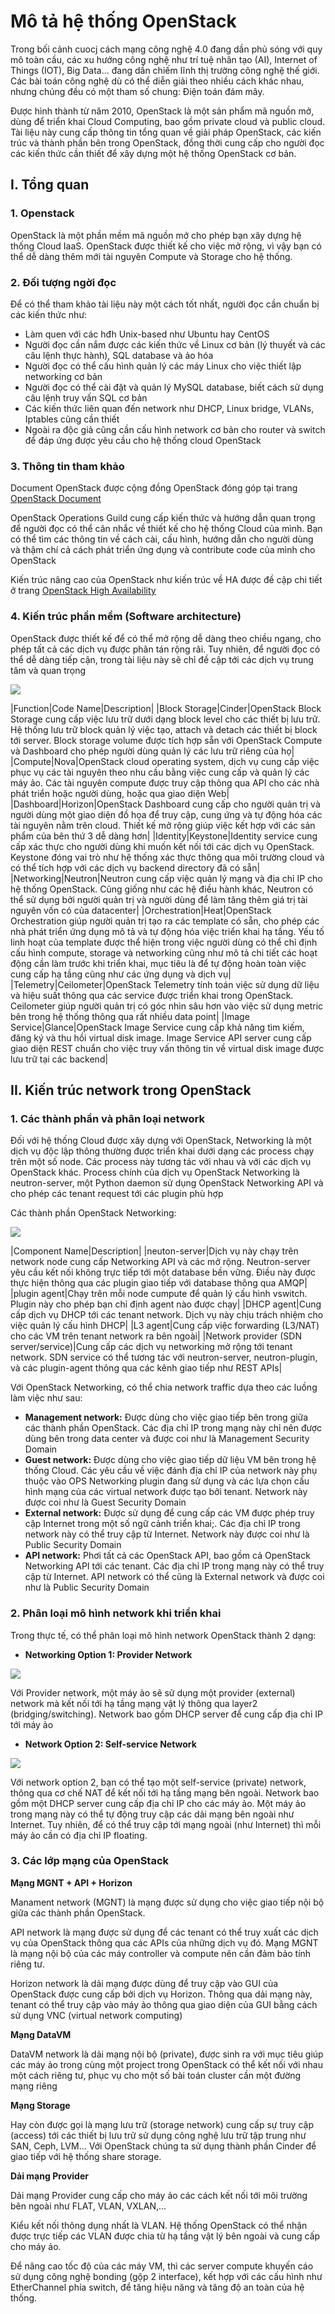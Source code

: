 # Mô tả hệ thống OpenStack

Trong bối cảnh cuocj cách mạng công nghệ 4.0 đang dần phủ sóng với quy mô toàn cầu, các xu hướng công nghệ như trí tuệ nhân tạo (AI), Internet of Things (IOT), Big Data... đang dần chiếm lĩnh thị trường công nghệ thế giới. Các bài toán công nghệ dù có thể diễn giải theo nhiều cách khác nhau, nhưng chúng đều có một tham số chung: Điện toán đám mây.

Được hình thành từ năm 2010, OpenStack là một sản phẩm mã nguồn mở, dùng để triển khai Cloud Computing, bao gồm private cloud và public cloud. Tài liệu này cung cấp thông tin tổng quan về giải pháp OpenStack, các kiến trúc và thành phần bên trong OpenStack, đồng thời cung cấp cho người đọc các kiến thức cần thiết để xây dựng một hệ thống OpenStack cơ bản.

## I. Tổng quan

### 1. Openstack

OpenStack là một phần mềm mã nguồn mở cho phép bạn xây dựng hệ thống Cloud IaaS. OpenStack được thiết kế cho việc mở rộng, vì vậy bạn có thể dễ dàng thêm mới tài nguyên Compute và Storage cho hệ thống.

### 2. Đối tượng ngời đọc

Để có thể tham khảo tài liệu này một cách tốt nhất, người đọc cần chuẩn bị các kiến thức như:
- Làm quen với các hđh Unix-based như Ubuntu hay CentOS
- Người đọc cần nắm được các kiến thức về Linux cơ bản (lý thuyết và các câu lệnh thực hành), SQL database và ảo hóa
- Người đọc có thể cấu hình quản lý các máy Linux cho việc thiết lập networking cơ bản
- Người đọc có thể cài đặt và quản lý MySQL database, biết cách sử dụng câu lệnh truy vấn SQL cơ bản
- Các kiến thức liên quan đến network như DHCP, Linux bridge, VLANs, Iptables cũng cần thiết
- Ngoài ra độc giả cũng cần cấu hình network cơ bản cho router và switch để đáp ứng được yêu cầu cho hệ thống cloud OpenStack

### 3. Thông tin tham khảo 

Document OpenStack được cộng đồng OpenStack đóng góp tại trang [OpenStack Document](http://docs.openstack.org/)

OpenStack Operations Guild cung cấp kiến thức và hướng dẫn quan trọng để người đọc có thể cân nhắc về thiết kế cho hệ thống Cloud của mình. Bạn có thể tìm các thông tin về cách cài, cấu hình, hướng dẫn cho người dùng và thậm chí cả cách phát triển ứng dụng và contribute code của mình cho OpenStack

Kiến trúc nâng cao của OpenStack như kiến trúc về HA được đề cập chi tiết ở trang [OpenStack High Availability](https://docs.openstack.org/ha-guide/)

### 4. Kiến trúc phần mềm (Software architecture)

OpenStack được thiết kế để có thể mở rộng dễ dàng theo chiều ngang, cho phép tất cả các dịch vụ được phân tán rộng rãi. Tuy nhiên, để người đọc có thể dễ dàng tiếp cận, trong tài liệu này sẽ chỉ đề cập tới các dịch vụ trung tâm và quan trọng

![](./images/OPS2_1.png)

|Function|Code Name|Description|
|Block Storage|Cinder|OpenStack Block Storage cung cấp việc lưu trữ dưới dạng block level cho các thiết bị lưu trữ. Hệ thống lưu trữ block quản lý việc tạo, attach và detach các thiết bị block tới server. Block storage volume được tích hợp sẵn với OpenStack Compute và Dashboard cho phép người dùng quản lý các lưu trữ riêng của họ|
|Compute|Nova|OpenStack cloud operating system, dịch vụ cung cấp việc phục vụ các tài nguyên theo nhu cầu bằng việc cung cấp và quản lý các máy ảo. Các tài nguyên compute được truy cập thông qua API cho các nhà phát triển hoặc người dùng, hoặc qua giao diện Web|
|Dashboard|Horizon|OpenStack Dashboard cung cấp cho người quản trị và người dùng một giao diện đồ họa để truy cập, cung ứng và tự động hóa các tài nguyên nằm trên cloud. Thiết kế mở rộng giúp việc kết hợp với các sản phẩm của bên thứ 3 dễ dàng hơn|
|Identity|Keystone|Identity service cung cấp xác thực cho người dùng khi muốn kết nối tới các dịch vụ OpenStack. Keystone đóng vai trò như hệ thống xác thực thông qua môi trường cloud và có thể tích hợp với các dịch vụ backend directory đã có sẵn|
|Networking|Neutron|Neutron cung cấp việc quản lý mạng và địa chỉ IP cho hệ thống OpenStack. Cũng giống như các hệ điều hành khác, Neutron có thể sử dụng bởi người quản trị và người dùng để làm tăng thêm giá trị tài nguyên vốn có của datacenter|
|Orchestration|Heat|OpenStack Orchestration giúp người quản trị tạo ra các template có sẵn, cho phép các nhà phát triển ứng dụng mô tả và tự động hóa việc triển khai hạ tầng. Yếu tố linh hoạt của template được thể hiện trong việc người dùng có thể chỉ định cấu hình compute, storage và networking cũng như mô tả chi tiết các hoạt động cần làm trước khi triển khai, mục tiêu là để tự động hoàn toàn việc cung cấp hạ tầng cũng như các ứng dụng và dịch vụ|
|Telemetry|Ceilometer|OpenStack Telemetry tính toán việc sử dụng dữ liệu và hiệu suất thông qua các service được triển khai trong OpenStack. Ceilometer giúp người quản trị có góc nhìn sâu hơn vào việc sử dụng metric bên trong hệ thống thông qua rất nhiều data point|
|Image Service|Glance|OpenStack Image Service cung cấp khả năng tìm kiếm, đăng ký và thu hồi virtual disk image. Image Service API server cung cấp giao diện REST chuẩn cho việc truy vấn thông tin về virtual disk image được lưu trữ tại các backend|

## II. Kiến trúc network trong OpenStack

### 1. Các thành phần và phân loại network

Đối với hệ thống Cloud được xây dựng với OpenStack, Networking là một dịch vụ độc lập thông thường được triển khai dưới dạng các process chạy trên một số node. Các process này tương tác với nhau và với các dịch vụ OpenStack khác. Process chính của dịch vụ OpenStack Networking là neutron-server, một Python daemon sử dụng OpenStack Networking  API và cho phép các tenant request tới các plugin phù hợp

Các thành phần OpenStack Networking:

![](./images/OPS2_2.png)

|Component Name|Description|
|neuton-server|Dịch vụ này chạy trên network node cung cấp Networking API và các mở rộng. Neutron-server yêu cầu kết nối không trực tiếp tới một database bền vững. Điều này được thực hiện thông qua các plugin giao tiếp với database thông qua AMQP|
|plugin agent|Chạy trên mỗi node cumpute để quản lý cấu hình vswitch. Plugin này cho phép bạn chỉ định agent nào được chạy|
|DHCP agent|Cung cấp dịch vụ DHCP tới các tenant network. Dịch vụ này chịu trách nhiệm cho việc quản lý cấu hình DHCP|
|L3 agent|Cung cấp việc forwarding (L3/NAT) cho các VM trên tenant network ra bên ngoài|
|Network provider (SDN server/service)|Cung cấp các dịch vụ networking mở rộng tới tenant network. SDN service có thể tương tác với neutron-server, neutron-plugin, và các plugin-agent thông qua các kênh giao tiếp như REST APIs|

Với OpenStack Networking, có thể chia network traffic dựa theo các luồng làm việc như sau:
- **Management network:** Được dùng cho việc giao tiếp bên trong giữa các thành phần OpenStack. Các địa chỉ IP trong mạng này chỉ nên được dùng bên trong data center và được coi như là Management Security Domain
- **Guest network:** Được dùng cho việc giao tiếp dữ liệu VM bên trong hệ thống Cloud. Các yêu cầu về việc đánh địa chỉ IP của network này phụ thuộc vào OPS Networking plugin đang sử dụng và các lựa chọn cấu hình mạng của các virtual network được tạo bởi tenant. Network này được coi như là Guest Security Domain
- **External network:** Được sử dụng để cung cấp các VM được phép truy cập Internet trong một số ngữ cảnh triển khai;. Các địa chỉ IP trong network này có thể truy cập từ Internet. Network này được coi như là Public Security Domain
- **API network:** Phơi tất cả các OpenStack API, bao gồm cả OpenStack Networking API tới các tenant. Các địa chỉ IP trong mạng này có thể truy cập từ Internet. API network có thể cũng là External network và được coi như là Public Security Domain

### 2. Phân loại mô hình network khi triển khai

Trong thực tế, có thể phân loại mô hình network OpenStack thành 2 dạng:
- **Networking Option 1: Provider Network**

![](./images/OPS2_3.png)

Với Provider network, một máy ảo sẽ sử dụng một provider (external) network mà kết nối tới hạ tầng mạng vật lý thông qua layer2 (bridging/switching). Network bao gồm DHCP server để cung cấp địa chỉ IP tới máy ảo

- **Network Option 2: Self-service Network**

![](./images/OPS2_4.png)

Với network option 2, bạn có thể tạo một self-service (private) network, thông qua cơ chế NAT để kết nối tới hạ tầng mạng bên ngoài. Network bao gồm một DHCP server cung cấp địa chỉ IP cho các máy ảo. Một máy ảo trong mạng này có thể tự động truy cập các dải mạng bên ngoài như Internet. Tuy nhiên, để có thể truy cập tới mạng ngoài (như Internet) thì mỗi máy ảo cần có địa chỉ IP floating.

### 3. Các lớp mạng của OpenStack

**Mạng MGNT + API + Horizon**

Manament network (MGNT) là mạng được sử dụng cho việc giao tiếp nội bộ giữa các thành phần OpenStack.

API network là mạng được sử dụng để các tenant có thể truy xuất các dịch vụ của OpenStack thông qua các APIs của những dịch vụ đó. Mạng MGNT là mạng nội bộ của các máy controller và compute nên cần đảm bảo tính riêng tư.

Horizon network là dải mạng được dùng để truy cập vào GUI của OpenStack được cung cấp bởi dịch vụ Horizon. Thông qua dải mạng này, tenant có thể truy cập vào máy ảo thông qua giao diện của GUI bằng cách sử dụng VNC (virtual network computing)

**Mạng DataVM**

DataVM network là dải mạng nội bộ (private), được sinh ra với mục tiêu giúp các máy ảo trong cùng một project trong OpenStack có thể kết nối với nhau một cách riêng tư, phục vụ cho một số bài toán cluster cần một đường mạng riêng

**Mạng Storage**

Hay còn được gọi là mạng lưu trữ (storage network) cung cấp sự truy cập (access) tới các thiết bị lưu trữ sử dụng công nghệ lưu trữ tập trung như SAN, Ceph, LVM... Với OpenStack chúng ta sử dụng thành phần Cinder để giao tiếp với hệ thống share storage.

**Dải mạng Provider**

Dải mạng Provider cung cấp cho máy ảo các cách kết nối tới môi trường bên ngoài như FLAT, VLAN, VXLAN,...

Kiểu kết nối thông dụng nhất là VLAN. Hệ thống OpenStack có thể nhận được trực tiếp các VLAN được chia từ hạ tầng vật lý bên ngoài và cung cấp cho máy ảo.

Để nâng cao tốc độ của các máy VM, thì các server compute khuyến cáo sử dụng công nghệ bonding (gộp 2 interface), kết hợp với các cấu hình như EtherChannel phía switch, để tăng hiệu năng và tăng độ an toàn của hệ thống.